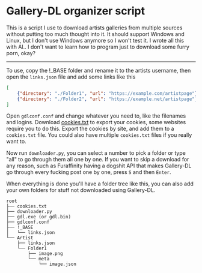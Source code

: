 # Gallery-DL organizer script
This is a script I use to download artists galleries from multiple sources without putting too much thought into it.
It should support Windows and Linux, but I don't use Windows anymore so I won't test it.
I wrote all this with AI.. I don't want to learn how to program just to download some furry porn, okay?

---

To use, copy the !_BASE folder and rename it to the artists username, then open the `links.json` file and add some links like this
```json
[
    {"directory": "./Folder1", "url": "https://example.com/artistpage"},
    {"directory": "./Folder2", "url": "https://example.net/artistpage"}
]
```
Open `gdlconf.conf` and change whatever you need to, like the filenames and logins. Download [cookies.txt](https://github.com/hrdl-github/cookies-txt) to export your cookies, some websites require you to do this. Export the cookies by site, and add them to a `cookies.txt` file. You could also have multiple `cookies.txt` files if you really want to.

Now run `downloader.py`, you can select a number to pick a folder or type "all" to go through them all one by one. If you want to skip a download for any reason, such as Furaffinity having a dogshit API that makes Gallery-DL go through every fucking post one by one, press `S` and then `Enter`.

When everything is done you'll have a folder tree like this, you can also add your own folders for stuff not downloaded using Gallery-DL.
```
root
├── cookies.txt
├── downloader.py
├── gdl.exe (or gdl.bin)
├── gdlconf.conf
├── !_BASE
│   └── links.json
└── Artist
    ├── links.json
    └── Folder1
        ├── image.png
        └── meta
            └── image.json
```
